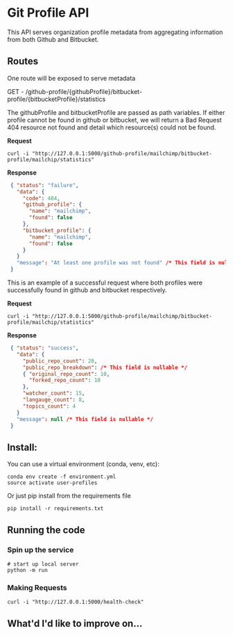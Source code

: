 # Git Profile API

This API serves organization profile metadata from aggregating information from both Github and Bitbucket. 

## Routes

One route will be exposed to serve metadata

GET - /github-profile/{githubProfile}/bitbucket-profile/{bitbucketProfile}/statistics

The githubProfile and bitbucketProfile are passed as path variables. If either profile cannot be found in github or bitbucket, we will return a Bad Request 404 resource not found and detail which resource(s) could not be found.

**Request**

```
curl -i "http://127.0.0.1:5000/github-profile/mailchimp/bitbucket-profile/mailchip/statistics"
```

**Response**

```json
 { "status": "failure",
   "data": {
     "code": 404,
     "github_profile": {
       "name": "mailchimp",
       "found": false
     },
     "bitbucket_profile": {
       "name": "mailchimp",
       "found": false
     }
   }
   "message": "At least one profile was not found" /* This field is nullable */
 }
```

This is an example of a successful request where both profiles were successfully found in github and bitbucket respectively.

**Request**

```
curl -i "http://127.0.0.1:5000/github-profile/mailchimp/bitbucket-profile/mailchip/statistics"
```

**Response**

```json
 { "status": "success",
   "data": {
     "public_repo_count": 20,
     "public_repo_breakdown": /* This field is nullable */
     { "original_repo_count": 10,
       "forked_repo_count": 10
     },
     "watcher_count": 15,
     "langauge_count": 8,
     "topics_count": 4
   }
   "message": null /* This field is nullable */
 }
```

## Install:

You can use a virtual environment (conda, venv, etc):
```
conda env create -f environment.yml
source activate user-profiles
```

Or just pip install from the requirements file
``` 
pip install -r requirements.txt
```

## Running the code

### Spin up the service

```
# start up local server
python -m run 
```

### Making Requests

```
curl -i "http://127.0.0.1:5000/health-check"
```


## What'd I'd like to improve on...
